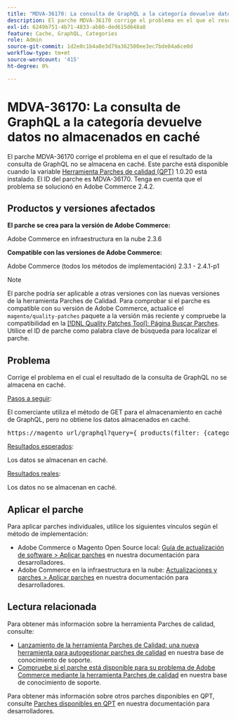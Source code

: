 ```yaml
---
title: "MDVA-36170: La consulta de GraphQL a la categoría devuelve datos no almacenados en caché"
description: El parche MDVA-36170 corrige el problema en el que el resultado de la consulta de GraphQL no se almacena en caché. Este parche está disponible cuando está instalada la [Quality Patches Tool (QPT)](/help/announcements/adobe-commerce-announcements/magento-quality-patches-released-new-tool-to-self-serve-quality-patches.md) 1.0.20. El ID del parche es MDVA-36170. Tenga en cuenta que el problema se solucionó en Adobe Commerce 2.4.2.
exl-id: 6249b751-4b71-4833-ab86-ded615d648a8
feature: Cache, GraphQL, Categories
role: Admin
source-git-commit: 1d2e0c1b4a8e3d79a362500ee3ec7bde84a6ce0d
workflow-type: tm+mt
source-wordcount: '415'
ht-degree: 0%

---
```


# MDVA-36170: La consulta de GraphQL a la categoría devuelve datos no almacenados en caché

El parche MDVA-36170 corrige el problema en el que el resultado de la consulta de GraphQL no se almacena en caché. Este parche está disponible cuando la variable [Herramienta Parches de calidad (QPT)](/help/announcements/adobe-commerce-announcements/magento-quality-patches-released-new-tool-to-self-serve-quality-patches.md) 1.0.20 está instalado. El ID del parche es MDVA-36170. Tenga en cuenta que el problema se solucionó en Adobe Commerce 2.4.2.

## Productos y versiones afectados

**El parche se crea para la versión de Adobe Commerce:**

Adobe Commerce en infraestructura en la nube 2.3.6

**Compatible con las versiones de Adobe Commerce:**

Adobe Commerce (todos los métodos de implementación) 2.3.1 - 2.4.1-p1

>[!NOTE]
>
>El parche podría ser aplicable a otras versiones con las nuevas versiones de la herramienta Parches de Calidad. Para comprobar si el parche es compatible con su versión de Adobe Commerce, actualice el `magento/quality-patches` paquete a la versión más reciente y compruebe la compatibilidad en la [[!DNL Quality Patches Tool]: Página Buscar Parches](https://devdocs.magento.com/quality-patches/tool.html#patch-grid). Utilice el ID de parche como palabra clave de búsqueda para localizar el parche.

## Problema

Corrige el problema en el cual el resultado de la consulta de GraphQL no se almacena en caché.

<u>Pasos a seguir</u>:

El comerciante utiliza el método de GET para el almacenamiento en caché de GraphQL, pero no obtiene los datos almacenados en caché.

<pre>https://magento_url/graphql?query={ products(filter: {category_id: {eq: "2"}}, pageSize: 2000, currentPage: 1, sort: {position: ASC}) { items { sku id name description { html } url_key especificaciones image { label gallery_url } __typename quantity_in small_image { gallery_url label } product_price_range { maximum_price { final_price { value } } precio_mínimo { final_price { value } } } ... en ConfigurableProduct { variants{ code label_value_index } atributos{ quantity_in } } } } } } }</pre>

<u>Resultados esperados</u>:

Los datos se almacenan en caché.

<u>Resultados reales</u>:

Los datos no se almacenan en caché.

## Aplicar el parche

Para aplicar parches individuales, utilice los siguientes vínculos según el método de implementación:

* Adobe Commerce o Magento Open Source local: [Guía de actualización de software > Aplicar parches](https://devdocs.magento.com/guides/v2.4/comp-mgr/patching/mqp.html) en nuestra documentación para desarrolladores.
* Adobe Commerce en la infraestructura en la nube: [Actualizaciones y parches > Aplicar parches](https://devdocs.magento.com/cloud/project/project-patch.html) en nuestra documentación para desarrolladores.

## Lectura relacionada

Para obtener más información sobre la herramienta Parches de calidad, consulte:

* [Lanzamiento de la herramienta Parches de Calidad: una nueva herramienta para autogestionar parches de calidad](/help/announcements/adobe-commerce-announcements/magento-quality-patches-released-new-tool-to-self-serve-quality-patches.md) en nuestra base de conocimiento de soporte.
* [Compruebe si el parche está disponible para su problema de Adobe Commerce mediante la herramienta Parches de calidad](/help/support-tools/patches-available-in-qpt-tool/check-patch-for-magento-issue-with-magento-quality-patches.md) en nuestra base de conocimiento de soporte.

Para obtener más información sobre otros parches disponibles en QPT, consulte [Parches disponibles en QPT](https://devdocs.magento.com/quality-patches/tool.html#patch-grid) en nuestra documentación para desarrolladores.
